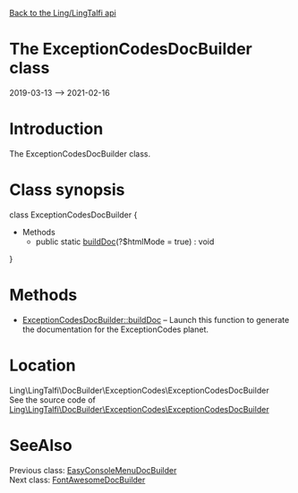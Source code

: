 [Back to the Ling/LingTalfi api](https://github.com/lingtalfi/LingTalfi/blob/master/doc/api/Ling/LingTalfi.md)



The ExceptionCodesDocBuilder class
================
2019-03-13 --> 2021-02-16






Introduction
============

The ExceptionCodesDocBuilder class.



Class synopsis
==============


class <span class="pl-k">ExceptionCodesDocBuilder</span>  {

- Methods
    - public static [buildDoc](https://github.com/lingtalfi/LingTalfi/blob/master/doc/api/Ling/LingTalfi/DocBuilder/ExceptionCodes/ExceptionCodesDocBuilder/buildDoc.md)(?$htmlMode = true) : void

}






Methods
==============

- [ExceptionCodesDocBuilder::buildDoc](https://github.com/lingtalfi/LingTalfi/blob/master/doc/api/Ling/LingTalfi/DocBuilder/ExceptionCodes/ExceptionCodesDocBuilder/buildDoc.md) &ndash; Launch this function to generate the documentation for the ExceptionCodes planet.





Location
=============
Ling\LingTalfi\DocBuilder\ExceptionCodes\ExceptionCodesDocBuilder<br>
See the source code of [Ling\LingTalfi\DocBuilder\ExceptionCodes\ExceptionCodesDocBuilder](https://github.com/lingtalfi/LingTalfi/blob/master/DocBuilder/ExceptionCodes/ExceptionCodesDocBuilder.php)



SeeAlso
==============
Previous class: [EasyConsoleMenuDocBuilder](https://github.com/lingtalfi/LingTalfi/blob/master/doc/api/Ling/LingTalfi/DocBuilder/EasyConsoleMenu/EasyConsoleMenuDocBuilder.md)<br>Next class: [FontAwesomeDocBuilder](https://github.com/lingtalfi/LingTalfi/blob/master/doc/api/Ling/LingTalfi/DocBuilder/FontAwesome/FontAwesomeDocBuilder.md)<br>

